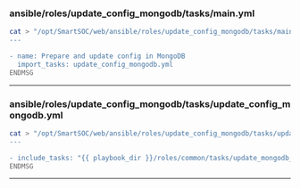 ### ansible/roles/update_config_mongodb/tasks/main.yml
```bash
cat > "/opt/SmartSOC/web/ansible/roles/update_config_mongodb/tasks/main.yml" <<"ENDMSG"
---

- name: Prepare and update config in MongoDB
  import_tasks: update_config_mongodb.yml
ENDMSG
```
---
### ansible/roles/update_config_mongodb/tasks/update_config_mongodb.yml
```bash
cat > "/opt/SmartSOC/web/ansible/roles/update_config_mongodb/tasks/update_config_mongodb.yml" <<"ENDMSG"
---

- include_tasks: "{{ playbook_dir }}/roles/common/tasks/update_mongodb_siem_config.yml"
ENDMSG
```
---

